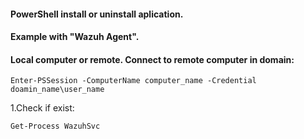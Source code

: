 #### PowerShell install or uninstall aplication.
#### Example with "Wazuh Agent".
#### Local computer or remote. Connect to remote computer in domain: 
```
Enter-PSSession -ComputerName computer_name -Credential doamin_name\user_name
```

1.Check if exist:

```
Get-Process WazuhSvc 
```
